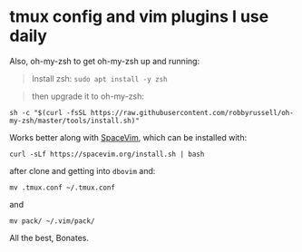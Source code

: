 # tmux config and vim plugins I use daily

Also, oh-my-zsh to get oh-my-zsh up and running:

> Install zsh:
`sudo apt install -y zsh`

> then upgrade it to oh-my-zsh:

`sh -c "$(curl -fsSL https://raw.githubusercontent.com/robbyrussell/oh-my-zsh/master/tools/install.sh)"`

Works better along with [SpaceVim](https://spacevim.org), which can be installed with:

```
curl -sLf https://spacevim.org/install.sh | bash
```

after clone and getting into `dbovim` and:

```
mv .tmux.conf ~/.tmux.conf
```

and

```
mv pack/ ~/.vim/pack/
```

All the best,
    Bonates.
